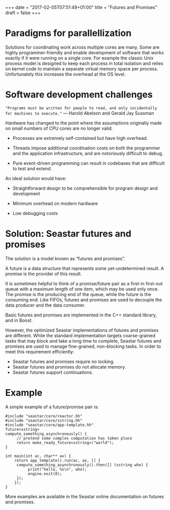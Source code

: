 +++
date = "2017-02-05T07:51:49+01:00"
title = "Futures and Promises"
draft = false
+++
# Paradigms for parallellization
Solutions for coordinating work across multiple cores are many. Some are highly programmer-friendly and enable development of software that works exactly if it were running on a single core. For example the classic Unix process model is designed to keep each process in total isolation and relies on kernel code to maintain a separate virtual memory space per process. Unfortunately this increases the overhead at the OS level.

# Software development challenges


```"Programs must be written for people to read, and only incidentally for machines to execute."```
— Harold Abelson and Gerald Jay Sussman

Hardware has changed to the point where the assumptions originally made on small numbers of CPU cores are no longer valid.

* Processes are extremely self-contained but have high overhead.

* Threads impose additional coordination costs on both the programmer and the application infrastructure, and are notoriously difficult to debug.

* Pure event-driven programming can result in codebases that are difficult to test and extend.

An ideal solution would have:

* Straightforward design to be comprehensible for program design and development

* Minimum overhead on modern hardware

* Low debugging costs

# Solution: Seastar futures and promises
The solution is a model known as “futures and promises”.

A future is a data structure that represents some yet-undetermined result. A promise is the provider of this result.

It is sometimes helpful to think of a promise/future pair as a first-in first-out queue with a maximum length of one item, which may be used only once. The promise is the producing end of the queue, while the future is the consuming end. Like FIFOs, futures and promises are used to decouple the data producer and the data consumer.

Basic futures and promises are implemented in the C++ standard library, and in Boost.

However, the optimized Seastar implementations of futures and promises are different. While the standard implementation targets coarse-grained tasks that may block and take a long time to complete, Seastar futures and promises are used to manage fine-grained, non-blocking tasks. In order to meet this requirement efficiently:

* Seastar futures and promises require no locking.
* Seastar futures and promises do not allocate memory.
* Seastar futures support continuations.

# Example
A simple example of a future/promise pair is:
```
#include "seastar/core/reactor.hh"
#include "seastar/core/sstring.hh"
#include "seastar/core/app-template.hh"
future<sstring>
compute_something_asynchronously() {
     // pretend some complex computation has taken place
     return make_ready_future<sstring>("world");
}

int main(int ac, char** av) {
    return app_template().run(ac, av, [] {
	 compute_something_asynchronously().then([] (sstring who) {
	      print("hello, %s\n", who);
	      engine.exit(0);
	 });
    });
}
```
More examples are available in the Seastar online documentation on futures and promises.